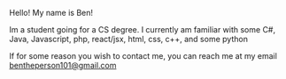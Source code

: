 Hello! My name is Ben!

Im a student going for a CS degree.
I currently am familiar with some C#, Java, Javascript, php, react/jsx, html, css, c++, and some python
  


If for some reason you wish to contact me, you can reach me at my email bentheperson101@gmail.com

<!---
Bentheperson101/Bentheperson101 is a ✨ special ✨ repository because its `README.md` (this file) appears on your GitHub profile.
You can click the Preview link to take a look at your changes.
--->
